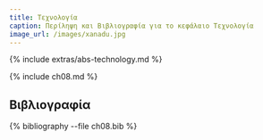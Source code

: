 ```yaml
---
title: Τεχνολογία 
caption: Περίληψη και Βιβλιογραφία για το κεφάλαιο Τεχνολογία 
image_url: /images/xanadu.jpg
---
```


{% include extras/abs-technology.md %}

{% include ch08.md %}

## Βιβλιογραφία

{% bibliography --file ch08.bib %}


